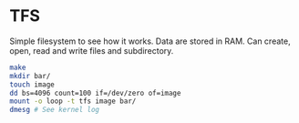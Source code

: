 # TFS

Simple filesystem to see how it works.
Data are stored in RAM.
Can create, open, read and write files and subdirectory.

```bash
make
mkdir bar/
touch image
dd bs=4096 count=100 if=/dev/zero of=image
mount -o loop -t tfs image bar/
dmesg # See kernel log
```